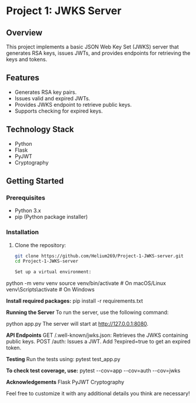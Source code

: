 # Project 1: JWKS Server

## Overview
This project implements a basic JSON Web Key Set (JWKS) server that generates RSA keys, issues JWTs, and provides endpoints for retrieving the keys and tokens.

## Features
- Generates RSA key pairs.
- Issues valid and expired JWTs.
- Provides JWKS endpoint to retrieve public keys.
- Supports checking for expired keys.

## Technology Stack
- Python
- Flask
- PyJWT
- Cryptography

## Getting Started

### Prerequisites
- Python 3.x
- pip (Python package installer)

### Installation
1. Clone the repository:
   ```bash
   git clone https://github.com/Helium269/Project-1-JWKS-server.git
   cd Project-1-JWKS-server

   Set up a virtual environment:

python -m venv venv
source venv/bin/activate  # On macOS/Linux
venv\Scripts\activate     # On Windows

**Install required packages:**
pip install -r requirements.txt

**Running the Server**
To run the server, use the following command:

python app.py
The server will start at http://127.0.0.1:8080.

**API Endpoints**
GET /.well-known/jwks.json: Retrieves the JWKS containing public keys.
POST /auth: Issues a JWT. Add ?expired=true to get an expired token.

**Testing**
Run the tests using:
pytest test_app.py

**To check test coverage, use:**
pytest --cov=app --cov=auth --cov=jwks


**Acknowledgements**
Flask
PyJWT
Cryptography


Feel free to customize it with any additional details you think are necessary!

